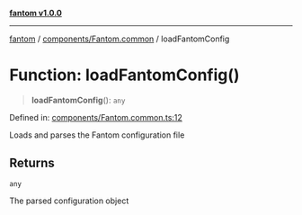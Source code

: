 [**fantom v1.0.0**](../../../README.md)

***

[fantom](../../../modules.md) / [components/Fantom.common](../README.md) / loadFantomConfig

# Function: loadFantomConfig()

> **loadFantomConfig**(): `any`

Defined in: [components/Fantom.common.ts:12](https://github.com/ispyhumanfly/fantom/blob/5e71c4810da61962efdba48a40a0ad9a0b820847/components/Fantom.common.ts#L12)

Loads and parses the Fantom configuration file

## Returns

`any`

The parsed configuration object
